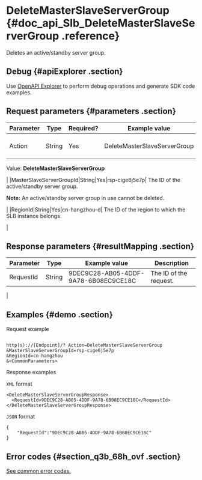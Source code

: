 # DeleteMasterSlaveServerGroup {#doc_api_Slb_DeleteMasterSlaveServerGroup .reference}

Deletes an active/standby server group.

## Debug {#apiExplorer .section}

Use [OpenAPI Explorer](https://api.aliyun.com/#product=Slb&api=DeleteMasterSlaveServerGroup) to perform debug operations and generate SDK code examples.

## Request parameters {#parameters .section}

|Parameter|Type|Required?|Example value|Description|
|---------|----|---------|-------------|-----------|
|Action|String|Yes|DeleteMasterSlaveServerGroup| The name of this action.

 Value: **DeleteMasterSlaveServerGroup**

 |
|MasterSlaveServerGroupId|String|Yes|rsp-cige6j5e7p| The ID of the active/standby server group.

 **Note:** An active/standby server group in use cannot be deleted.

 |
|RegionId|String|Yes|cn-hangzhou-d| The ID of the region to which the SLB instance belongs.

 |

## Response parameters {#resultMapping .section}

|Parameter|Type|Example value|Description|
|---------|----|-------------|-----------|
|RequestId|String|9DEC9C28-AB05-4DDF-9A78-6B08EC9CE18C| The ID of the request.

 |

## Examples {#demo .section}

Request example

``` {#request_demo}

http(s)://[Endpoint]/? Action=DeleteMasterSlaveServerGroup
&MasterSlaveServerGroupId=rsp-cige6j5e7p
&RegionId=cn-hangzhou
&<CommonParameters>

```

Response examples

`XML` format

``` {#xml_return_success_demo}
<DeleteMasterSlaveServerGroupResponse>
  <RequestId>9DEC9C28-AB05-4DDF-9A78-6B08EC9CE18C</RequestId>
</DeleteMasterSlaveServerGroupResponse>

```

`JSON` format

``` {#json_return_success_demo}
{
	"RequestId":"9DEC9C28-AB05-4DDF-9A78-6B08EC9CE18C"
}
```

## Error codes {#section_q3b_68h_ovf .section}

[See common error codes.](https://error-center.alibabacloud.com/status/product/Slb)

